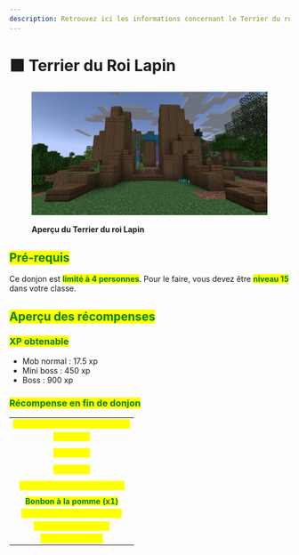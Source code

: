```yaml
---
description: Retrouvez ici les informations concernant le Terrier du roi Lapin
---
```


# 🟫 Terrier du Roi Lapin

<figure><img src="../../.gitbook/assets/Les_Donjons/Portail_TerrierLapin.png" alt=""><figcaption><p><strong>Aperçu du Terrier du roi Lapin</strong></p></figcaption></figure>

## <mark style="color:green;"> Pré-requis </mark>

Ce donjon est <mark style="color:green;">**limité à 4 personnes**</mark>. Pour le faire, vous devez être <mark style="color:green;">**niveau 15**</mark> dans votre classe.

## <mark style="color:green;">Aperçu des récompenses</mark>

### <mark style="color:green;">XP obtenable</mark>

* Mob normal : 17.5 xp
* Mini boss : 450 xp
* Boss : 900 xp

### <mark style="color:green;">Récompense en fin de donjon</mark>

|                                                                                   |
|:---------------------------------------------------------------------------------:|
| <mark style="color:yellow;"><strong>Parchemin du Terrier Roi Lapin</strong></mark> |
| <mark style="color:yellow;"><strong>10.000 💰</strong></mark>                      |
| <mark style="color:yellow;"><strong>15.000 💰</strong></mark>                      |
| <mark style="color:yellow;"><strong>25.000 💰</strong></mark>                      |
| <mark style="color:yellow;"><strong>Tablette de chocolat (x1) 💰</strong></mark>   |
| <mark style="color:green;"><strong>Bonbon à la pomme (x1)</strong></mark>         |
| <mark style="color:yellow;"><strong>Œuf de familier de Pâques</strong></mark>      |
| <mark style="color:yellow;"><strong>Exp classe (x1.000)</strong></mark>            |
| <mark style="color:yellow;"><strong>Chocolat (x500)</strong></mark>                |

